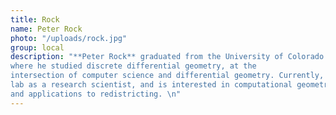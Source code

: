 ```yaml
---
title: Rock
name: Peter Rock
photo: "/uploads/rock.jpg"
group: local
description: "**Peter Rock** graduated from the University of Colorado Boulder 
where he studied discrete differential geometry, at the 
intersection of computer science and differential geometry. Currently, he works for the 
lab as a research scientist, and is interested in computational geometry, graph algorithms, 
and applications to redistricting. \n"
---
```

